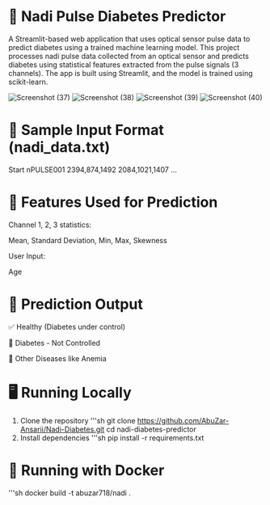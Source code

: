 # 🧬 Nadi Pulse Diabetes Predictor
A Streamlit-based web application that uses optical sensor pulse data to predict diabetes using a trained machine learning model.
This project processes nadi pulse data collected from an optical sensor and predicts diabetes using statistical features extracted from the pulse signals (3 channels). The app is built using Streamlit, and the model is trained using scikit-learn.

![Screenshot (37)](https://github.com/user-attachments/assets/9a4fe3c3-efbd-4aca-87b6-d0e7532c5199)
![Screenshot (38)](https://github.com/user-attachments/assets/fa11bec1-6f94-4e6a-824d-cbf8f7fde94c)
![Screenshot (39)](https://github.com/user-attachments/assets/6dace517-1519-4a1c-96ac-6f927724c682)
![Screenshot (40)](https://github.com/user-attachments/assets/9ed672b9-7baa-48cf-bd07-83e9fb07295c)

# 📂 Sample Input Format (nadi_data.txt)
Start nPULSE001
2394,874,1492
2084,1021,1407
...
# 🧠 Features Used for Prediction
Channel 1, 2, 3 statistics:

Mean, Standard Deviation, Min, Max, Skewness

User Input:

Age

# 🧪 Prediction Output
✅ Healthy (Diabetes under control)

🤒 Diabetes - Not Controlled

🤒 Other Diseases like Anemia

# 🖥️ Running Locally
1. Clone the repository
   '''sh
   git clone https://github.com/AbuZar-Ansarii/Nadi-Diabetes.git
   cd nadi-diabetes-predictor
3. Install dependencies
   '''sh
   pip install -r requirements.txt
   
# 🐳 Running with Docker
   '''sh
   docker build -t abuzar718/nadi .
   







